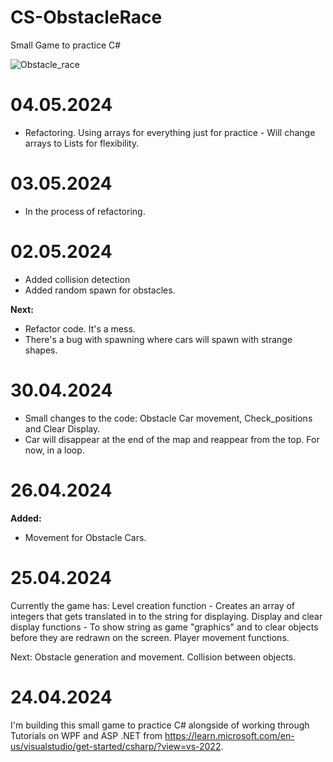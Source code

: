 # CS-ObstacleRace
Small Game to practice C#

![Obstacle_race](https://github.com/ak-fishbarc/CS-ObstacleRace/assets/60137170/4cea0371-0501-494c-a461-647b60e97ab0)

# 04.05.2024
- Refactoring. Using arrays for everything just for practice - Will change arrays to Lists for flexibility.

# 03.05.2024 
- In the process of refactoring.

# 02.05.2024
- Added collision detection
- Added random spawn for obstacles.

**Next:**
- Refactor code. It's a mess.
- There's a bug with spawning where cars will spawn with strange shapes.

# 30.04.2024
- Small changes to the code: Obstacle Car movement, Check_positions and Clear Display.
- Car will disappear at the end of the map and reappear from the top. For now, in a loop.

# 26.04.2024
**Added:**
- Movement for Obstacle Cars.

# 25.04.2024
Currently the game has:
Level creation function - Creates an array of integers that gets translated in to the string for displaying.
Display and clear display functions - To show string as game "graphics" and to clear objects before they are redrawn on the screen.
Player movement functions.

Next:
Obstacle generation and movement.
Collision between objects.

# 24.04.2024
I'm building this small game to practice C# alongside of working through Tutorials on WPF and ASP .NET from https://learn.microsoft.com/en-us/visualstudio/get-started/csharp/?view=vs-2022.
